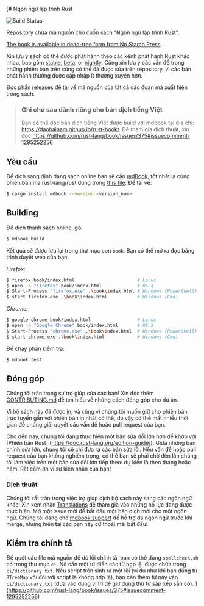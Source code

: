 [# Ngôn ngữ lập trình Rust

![Build Status](https://github.com/rust-lang/book/workflows/CI/badge.svg)

Repository chứa mã nguồn cho cuốn sách "Ngôn ngữ lập trình Rust".

[The book is available in dead-tree form from No Starch Press][nostarch].

[nostarch]: https://nostarch.com/rust

Xin lưu ý sách có thể được phát hành theo các kênh phát hành Rust khác nhau, bao 
gồm [stable], [beta], or [nightly]. Cũng xin lưu ý các vấn đề trong những phiên bản 
trên cũng có thể đã được sửa trên repository, vì các bản phát hành thường được cập nhập
ít thường xuyên hơn.

[stable]: https://doc.rust-lang.org/stable/book/
[beta]: https://doc.rust-lang.org/beta/book/
[nightly]: https://doc.rust-lang.org/nightly/book/

Đọc phần [releases] để tải về mã nguồn của tất cả các đoạn mã xuất hiện trong sách.

[releases]: https://github.com/rust-lang/book/releases

> ### Ghi chú sau dành riêng cho bản dịch tiếng Việt
> Bạn có thể đọc bản dịch tiếng Việt được build với mdbook tại địa chỉ:
> https://daohainam.github.io/rust-book/.
> Để tham gia dịch thuật, xin đọc https://github.com/rust-lang/book/issues/375#issuecomment-1295252256 

## Yêu cầu

Để dịch sang định dạng sách online bạn sẽ cần [mdBook], tốt nhất là cùng phiên bản
mà rust-lang/rust dùng trong [this file][rust-mdbook]. Để tải về:

[mdBook]: https://github.com/rust-lang-nursery/mdBook
[rust-mdbook]: https://github.com/rust-lang/rust/blob/master/src/tools/rustbook/Cargo.toml

```bash
$ cargo install mdbook --version <version_num>
```

## Building

Để dịch thành sách online, gõ:

```bash
$ mdbook build
```

Kết quả sẽ được lưu lại trong thư mục con `book`. Bạn có thể mở ra đọc bằng trình
duyệt web của bạn.

_Firefox:_
```bash
$ firefox book/index.html                       # Linux
$ open -a "Firefox" book/index.html             # OS X
$ Start-Process "firefox.exe" .\book\index.html # Windows (PowerShell)
$ start firefox.exe .\book\index.html           # Windows (Cmd)
```

_Chrome:_
```bash
$ google-chrome book/index.html                 # Linux
$ open -a "Google Chrome" book/index.html       # OS X
$ Start-Process "chrome.exe" .\book\index.html  # Windows (PowerShell)
$ start chrome.exe .\book\index.html            # Windows (Cmd)
```

Để chạy phần kiểm tra:

```bash
$ mdbook test
```

## Đóng góp

Chúng tôi trân trọng sự trợ giúp của các bạn! Xin đọc thêm [CONTRIBUTING.md][contrib]
để tìm hiểu về những cách đóng góp cho dự án.

[contrib]: https://github.com/rust-lang/book/blob/main/CONTRIBUTING.md

Vì bộ sách này đã được [in](https://nostarch.com/rust), và cũng vì chúng tôi muốn giữ 
cho phiên bản trực tuyến gần với phiên bản in nhất có thể, do vậy có thể mất nhiều thời
gian để chúng giải quyết các vấn đề hoặc pull request của bạn.

Cho đến nay, chúng tôi đang thực hiện một bản sửa đổi lớn hơn để khớp với 
[Phiên bản Rust] (https://doc.rust-lang.org/edition-guide/). Giữa những bản chỉnh sửa
lớn, chúng tôi sẽ chỉ đưa ra các bản sửa lỗi. Nếu vấn đề hoặc pull request của bạn 
không nghiêm trọng, có thể bạn sẽ phải chờ đến lần chúng tôi làm việc trên một bản sửa 
đổi lớn tiếp theo: dự kiến là theo tháng hoặc năm. 
Rất cảm ơn vì sự kiên nhẫn của bạn!

### Dịch thuật

Chúng tôi rất trân trọng việc trợ giúp dịch bộ sách này sang các ngôn ngữ khác! Xin
xem nhãn [Translations] để tham gia vào những nỗ lực đang được thực hiện. Mở một issue 
mới để bắt đầu một bản dịch mới cho một ngôn ngữ. Chúng tôi đang chờ [mdbook support] 
để hỗ trợ đa ngôn ngữ trước khi merge, nhưng hiện tại các bạn hãy cứ thoải mái bắt đầu!

[Translations]: https://github.com/rust-lang/book/issues?q=is%3Aopen+is%3Aissue+label%3ATranslations
[mdbook support]: https://github.com/rust-lang-nursery/mdBook/issues/5

## Kiểm tra chính tả 

Để quét các file mã nguồn để dò lỗi chính tả, bạn có thể dùng `spellcheck.sh` có trong 
thư mục `ci`. Nó cần một từ điển các từ hợp lệ, được chứa trong `ci/dictionary.txt`. Nếu 
script trên sinh ra một lỗi (ví dụ như khi bạn dùng từ `BTreeMap` vối đối với script là 
không hợp lệ), bạn cần thêm từ này vào `ci/dictionary.txt` (đưa vào đúng vị trí để giữ
đúng thứ tự sắp xếp sẵn có).
](https://github.com/rust-lang/book/issues/375#issuecomment-1295252256)
